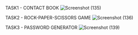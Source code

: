 TASK1 - CONTACT BOOK
![Screenshot (135)](https://github.com/SMishra-12/CODSOFT-PYTHON/assets/155186632/47f824d9-4723-49f8-89d4-c89d49135b19)

TASK2 - ROCK-PAPER-SCISSORS GAME
![Screenshot (136)](https://github.com/SMishra-12/CODSOFT-PYTHON/assets/155186632/223229e6-2041-4d28-8c0a-7c40ccf96bf1)


TASK3 - PASSWORD GENERATOR
![Screenshot (139)](https://github.com/SMishra-12/CODSOFT-PYTHON/assets/155186632/e7922c69-786e-493e-bdb2-522ab7cd78fe)

